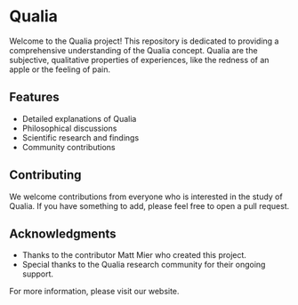 # Qualia

Welcome to the Qualia project! This repository is dedicated to providing a comprehensive understanding of the Qualia concept. Qualia are the subjective, qualitative properties of experiences, like the redness of an apple or the feeling of pain.

## Features

- Detailed explanations of Qualia
- Philosophical discussions
- Scientific research and findings
- Community contributions

## Contributing

We welcome contributions from everyone who is interested in the study of Qualia. If you have something to add, please feel free to open a pull request.

## Acknowledgments

- Thanks to the contributor Matt Mier who created this project.
- Special thanks to the Qualia research community for their ongoing support.

For more information, please visit our website.
